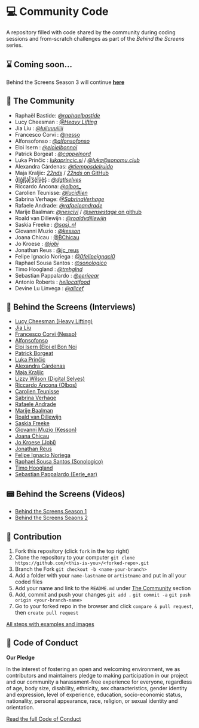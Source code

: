 # 💻 Community Code

A repository filled with code shared by the community during coding sessions and from-scratch challenges as part of the *Behind the Screens* series.

## ⌛️ Coming soon...

Behind the Screens Season 3 will continue [**here**](https://github.com/creativecodingutrecht/community-code)


## 👋 The Community

- Raphaël Bastide: [*@raphaelbastide*](https://raphaelbastide.com/)
- Lucy Cheesman : [*@Heavy Lifting*](https://heavy-lifting.org/)
- Jia Liu : [*@luiiuuuiiiii*](https://twitter.com/luiiuuuiiiii)
- Francesco Corvi : [@nesso](https://www.instagram.com/nesso.xyz/)
- Alfonsofonso : [*@alfonsofonso*](https://alfonsofonso.bandcamp.com/)
- Eloi Isern : [*@eloielbonnoi*](https://twitter.com/eloielbonnoi)
- Patrick Borgeat : [*@cappelnord*](https://twitter.com/cappelnord)
- Luka Prinčic : [*lukaprincic.si*](https://lukaprincic.si) / [*@luka@sonomu.club*](https://sonomu.club/@luka)
- Alexandra Cárdenas: [*@tiemposdelruido*](https://www.instagram.com/tiemposdelruido/)
- Maja Kraljic: [*22nds*](https://www.22nds.com) / [*22nds* on GitHub](https://github.com/22nds)
- d͓̽i͓̽g͓̽i͓̽t͓̽a͓̽l͓̽ ͓̽s͓̽e͓̽l͓̽v͓̽e͓̽s͓̽ : [*@dgtlselves*](https://www.instagram.com/dgtlselves/)
- Riccardo Ancona: [*@olbos_*](https://www.instagram.com/olbos_/)
- Carolien Teunisse: [*@lucidlien*](https://www.deframe.nl/about/carolien-teunisse/)
- Sabrina Verhage: [*@SabrinaVerhage*](http://www.sabrinaverhage.com/)
- Rafaele Andrade: [*@rafaeleandrade*](https://www.rafaeleandrade.com/)
- Marije Baalman: [*@nescivi*](https://marijebaalman.eu) / [*@sensestage* on github](https://github.com/sensestage/)
- Roald van Dillewijn : [*@roaldvdillewijn*](https://www.roaldvandillewijn.nl)
- Saskia Freeke : [*@sasj_nl*](https://www.instagram.com/sasj_nl/)
- Giovanni Muzio : [*@kesson*](https://kesson.io)
- Joana Chicau : [@BChicau](https://www.joanachicau.com/)
- Jo Kroese : [*@jobi*](https://jokroese.com)
- Jonathan Reus : [@jc_reus](https://twitter.com/jc_reus)
- Felipe Ignacio Noriega : [*@0felipeignaci0*](https://twitter.com/0felipeignaci0)
- Raphael Sousa Santos : [*@sonologico*](https://sonologi.co)
- Timo Hoogland : [*@tmhglnd*](https://www.timohoogland.com)
- Sebastian Pappalardo : [*@eerieear*](https://www.instagram.com/eerieear/)
- Antonio Roberts : [*hellocatfood*](https://hellocatfood.com)
- Devine Lu Linvega : [*@alicef*](https://wiki.xxiivv.com/)

## 💬 Behind the Screens (Interviews)

- [Lucy Cheesman (Heavy Lifting)](https://medium.com/behind-the-screens-challenge/behind-the-screens-heavy-lifting-ddcbda2d374)
- [Jia Liu](https://medium.com/behind-the-screens-challenge/behind-the-screens-jia-liu-44aa001b48cf)
- [Francesco Corvi (Nesso)](https://medium.com/behind-the-screens-challenge/behind-the-screens-nesso-7b68cb70d594)
- [Alfonsofonso](https://medium.com/behind-the-screens-challenge/behind-the-screens-alfonsofonso-d972b786493)
- [Eloi Isern (Eloi el Bon Noi](https://medium.com/behind-the-screens-challenge/behind-the-screens-eloi-el-bon-noi-90a84019966)
- [Patrick Borgeat](https://medium.com/behind-the-screens-challenge/behind-the-screens-patrick-borgeat-2df8e86751e8)
- [Luka Prinčic](https://medium.com/behind-the-screens-challenge/behind-the-screens-luka-prin%C4%8Di%C4%8D-ef748e9096d4)
- [Alexandra Cárdenas](https://medium.com/behind-the-screens-challenge/behind-the-screens-alexandra-c%C3%A1rdenas-faef92150f7f)
- [Maja Kraljic](https://medium.com/behind-the-screens-challenge/behind-the-screens-maja-kralji%C4%8D-74ce12b14fbf)
- [Lizzy Wilson (Digital Selves)](https://medium.com/behind-the-screens-challenge/behind-the-screens-digital-selves-8d89460baa61)
- [Riccardo Ancona (Olbos)](https://medium.com/behind-the-screens-challenge/behind-the-screens-olbos-2d30f8eae0be)
- [Carolien Teunisse](https://medium.com/the-aesthetics-of-creative-coding/behind-the-screens-carolien-teunisse-10c079edd10a)
- [Sabrina Verhage](https://medium.com/the-aesthetics-of-creative-coding/behind-the-screens-sabrina-verhage-5548fcbb811b)
- [Rafaele Andrade](https://medium.com/the-aesthetics-of-creative-coding/behind-the-screens-rafaele-andrade-6e622467750d)
- [Marije Baalman](https://medium.com/the-aesthetics-of-creative-coding/behind-the-screens-marije-baalman-559ca3f1696b)
- [Roald van Dillewijn](https://medium.com/the-aesthetics-of-creative-coding/behind-the-screens-roald-van-dillewijn-f42de690c86)
- [Saskia Freeke](https://medium.com/the-aesthetics-of-creative-coding/behind-the-screens-sasj-cf739281cb9f)
- [Giovanni Muzio (Kesson)](https://medium.com/the-aesthetics-of-creative-coding/behind-the-screens-kesson-a7f8e0a870e4)
- [Joana Chicau](https://medium.com/the-aesthetics-of-creative-coding/behind-the-screens-joana-chicau-867d46a273d4)
- [Jo Kroese (Jobi)](https://medium.com/the-aesthetics-of-creative-coding/behind-the-screens-jobi-f899f73ee420)
- [Jonathan Reus](https://medium.com/the-aesthetics-of-creative-coding/behind-the-screens-jonathan-reus-f9126d4b5462)
- [Felipe Ignacio Noriega](https://medium.com/the-aesthetics-of-creative-coding/behind-the-screens-narcode-df6737fc6941)
- [Raphael Sousa Santos (Sonologico)](https://medium.com/the-aesthetics-of-creative-coding/behind-the-screens-sonologico-13fc200fe26e)
- [Timo Hoogland](https://medium.com/the-aesthetics-of-creative-coding/behind-the-screens-t-mo-c139e3de2a0)
- [Sebastian Pappalardo (Eerie_ear)](https://medium.com/the-aesthetics-of-creative-coding/behind-the-screens-eerieear-5582b6775f8a)

## 📟 Behind the Screens (Videos)

- [Behind the Screens Season 1](https://www.youtube.com/playlist?list=PLPkgr1U1fB_6yQ5tBff927auOUnu57Uhf)
- [Behind the Screens Seaons 2](https://www.youtube.com/playlist?list=PLPkgr1U1fB_5fofmP6osJM0nvxUvRG3_N)

## 📝 Contribution

1. Fork this repository (click `fork` in the top right)
2. Clone the repository to your computer `git clone https://github.com/<this-is-you>/<forked-repo>.git`
3. Branch the Fork `git checkout -b <name-your-branch>`
4. Add a folder with your `name-lastname` or `artistname` and put in all your coded files
5. Add your name and link to the `README.md` under [The Community](#the-community) section
6. Add, commit and push your changes `git add .` `git commit -a` `git push origin <your-branch-name>`
7. Go to your forked repo in the browser and click `compare & pull request`, then `create pull request`

[All steps with examples and images](https://github.com/firstcontributions/first-contributions/blob/master/README.md)

## 📄 Code of Conduct

**Our Pledge**

In the interest of fostering an open and welcoming environment, we as contributors and maintainers pledge to making participation in our project and our community a harassment-free experience for everyone, regardless of age, body size, disability, ethnicity, sex characteristics, gender identity and expression, level of experience, education, socio-economic status, nationality, personal appearance, race, religion, or sexual identity and orientation.

[Read the full Code of Conduct](/CODE_OF_CONDUCT.md)
